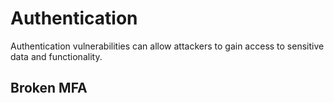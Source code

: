 # Authentication

Authentication vulnerabilities can allow attackers to gain access to sensitive
data and functionality.

## Broken MFA
